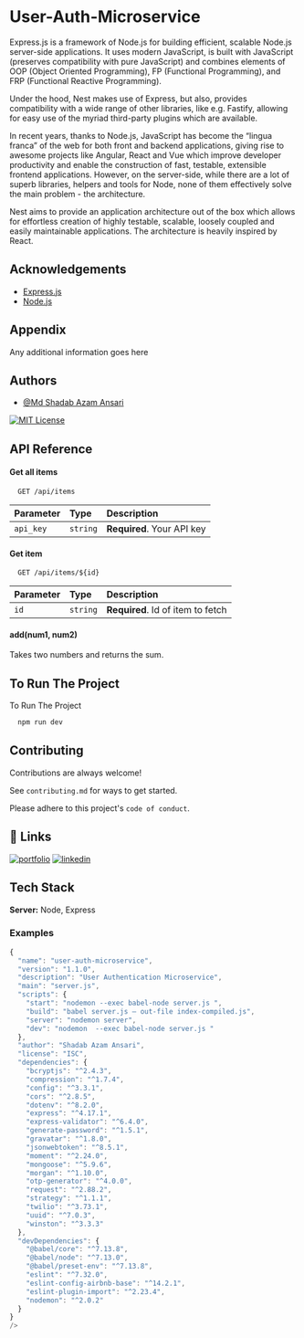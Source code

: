 
# User-Auth-Microservice

Express.js is a framework of Node.js  for building efficient, scalable Node.js server-side applications. It uses modern JavaScript, is built with JavaScript (preserves compatibility with pure JavaScript) and combines elements of OOP (Object Oriented Programming), FP (Functional Programming), and FRP (Functional Reactive Programming).

Under the hood, Nest makes use of Express, but also, provides compatibility with a wide range of other libraries, like e.g. Fastify, allowing for easy use of the myriad third-party plugins which are available.

In recent years, thanks to Node.js, JavaScript has become the “lingua franca” of the web for both front and backend applications, giving rise to awesome projects like Angular, React and Vue which improve developer productivity and enable the construction of fast, testable, extensible frontend applications. However, on the server-side, while there are a lot of superb libraries, helpers and tools for Node, none of them effectively solve the main problem - the architecture.

Nest aims to provide an application architecture out of the box which allows for effortless creation of highly testable, scalable, loosely coupled and easily maintainable applications. The architecture is heavily inspired by React.

## Acknowledgements

 - [Express.js](https://expressjs.com/)
 - [Node.js](https://nodejs.org/en/)
 


## Appendix

Any additional information goes here


## Authors

- [@Md Shadab Azam Ansari](https://shadab-azam-ansari.vercel.app/)




[![MIT License](https://img.shields.io/badge/License-MIT-green.svg)](https://choosealicense.com/licenses/mit/)


## API Reference

#### Get all items

```http
  GET /api/items
```

| Parameter | Type     | Description                |
| :-------- | :------- | :------------------------- |
| `api_key` | `string` | **Required**. Your API key |

#### Get item

```http
  GET /api/items/${id}
```

| Parameter | Type     | Description                       |
| :-------- | :------- | :-------------------------------- |
| `id`      | `string` | **Required**. Id of item to fetch |

#### add(num1, num2)

Takes two numbers and returns the sum.




## To Run The Project

To Run The Project

```bash
  npm run dev
```


## Contributing

Contributions are always welcome!

See `contributing.md` for ways to get started.

Please adhere to this project's `code of conduct`.


## 🔗 Links
[![portfolio](https://img.shields.io/badge/my_portfolio-000?style=for-the-badge&logo=ko-fi&logoColor=white)](https://shadab-azam-ansari.vercel.app/)
[![linkedin](https://img.shields.io/badge/linkedin-0A66C2?style=for-the-badge&logo=linkedin&logoColor=white)](https://www.linkedin.com/in/shadab1995/)



## Tech Stack

**Server:** Node, Express
### Examples
```jsx
{
  "name": "user-auth-microservice",
  "version": "1.1.0",
  "description": "User Authentication Microservice",
  "main": "server.js",
  "scripts": {
    "start": "nodemon --exec babel-node server.js ",
    "build": "babel server.js — out-file index-compiled.js",
    "server": "nodemon server",
    "dev": "nodemon  --exec babel-node server.js "
  },
  "author": "Shadab Azam Ansari",
  "license": "ISC",
  "dependencies": {
    "bcryptjs": "^2.4.3",
    "compression": "^1.7.4",
    "config": "^3.3.1",
    "cors": "^2.8.5",
    "dotenv": "^8.2.0",
    "express": "^4.17.1",
    "express-validator": "^6.4.0",
    "generate-password": "^1.5.1",
    "gravatar": "^1.8.0",
    "jsonwebtoken": "^8.5.1",
    "moment": "^2.24.0",
    "mongoose": "^5.9.6",
    "morgan": "^1.10.0",
    "otp-generator": "^4.0.0",
    "request": "^2.88.2",
    "strategy": "^1.1.1",
    "twilio": "^3.73.1",
    "uuid": "^7.0.3",
    "winston": "^3.3.3"
  },
  "devDependencies": {
    "@babel/core": "^7.13.8",
    "@babel/node": "^7.13.0",
    "@babel/preset-env": "^7.13.8",
    "eslint": "^7.32.0",
    "eslint-config-airbnb-base": "^14.2.1",
    "eslint-plugin-import": "^2.23.4",
    "nodemon": "^2.0.2"
  }
}
/>


